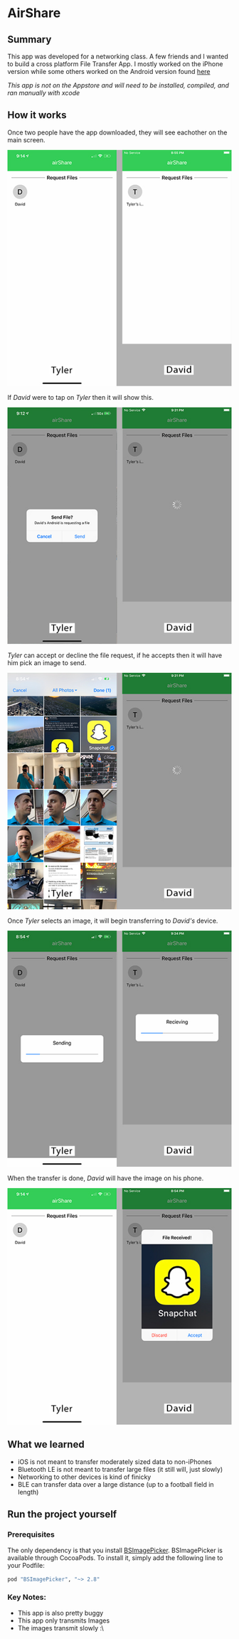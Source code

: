 # AirShare

## Summary

This app was developed for a networking class.  A few friends and I wanted to build a cross platform File Transfer App.  I mostly worked on the iPhone version while some others worked on the Android version found [here](https://github.com/benmohan77/BluetoothFileTransfer-Android)  

*This app is not on the Appstore and will need to be installed, compiled, and ran manually with xcode*

## How it works

Once two people have the app downloaded, they will see eachother on the main screen.  

![First Image](airShare/Images/1.jpg)

If *David* were to tap on *Tyler* then it will show this.

![Second Image](airShare/Images/20.jpg)

*Tyler* can accept or decline the file request, if he accepts then it will have him pick an image to send.

![Third Image](airShare/Images/3.jpg)

Once *Tyler* selects an image, it will begin transferring to *David's* device.

![Fourth Image](airShare/Images/4.jpg)

When the transfer is done, *David* will have the image on his phone.

![Fifth Image](airShare/Images/5.jpg)

## What we learned

- iOS is not meant to transfer moderately sized data to non-iPhones
- Bluetooth LE is not meant to transfer large files (it still will, just slowly)
- Networking to other devices is kind of finicky
- BLE can transfer data over a large distance (up to a football field in length)

## Run the project yourself

### Prerequisites

The only dependency is that you install [BSImagePicker](https://github.com/mikaoj/BSImagePicker). BSImagePicker is available through CocoaPods. To install it, simply add the following line to your Podfile:

```ruby
pod "BSImagePicker", "~> 2.8"
```

### Key Notes:
 
- This app is also pretty buggy
- This app only transmits Images
- The images transmit slowly :\

